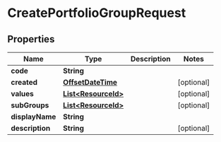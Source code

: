 

# CreatePortfolioGroupRequest

## Properties

Name | Type | Description | Notes
------------ | ------------- | ------------- | -------------
**code** | **String** |  | 
**created** | [**OffsetDateTime**](OffsetDateTime.md) |  |  [optional]
**values** | [**List&lt;ResourceId&gt;**](ResourceId.md) |  |  [optional]
**subGroups** | [**List&lt;ResourceId&gt;**](ResourceId.md) |  |  [optional]
**displayName** | **String** |  | 
**description** | **String** |  |  [optional]



